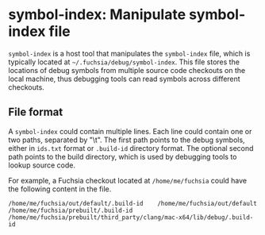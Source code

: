 # symbol-index: Manipulate symbol-index file

`symbol-index` is a host tool that manipulates the `symbol-index` file, which is
typically located at `~/.fuchsia/debug/symbol-index`. This file stores the
locations of debug symbols from multiple source code checkouts on the local
machine, thus debugging tools can read symbols across different checkouts.

## File format

A `symbol-index` could contain multiple lines. Each line could contain one or
two paths, separated by "\t". The first path points to the debug symbols, either
in `ids.txt` format or `.build-id` directory format. The optional second path
points to the build directory, which is used by debugging tools to lookup source
code.

For example, a Fuchsia checkout located at `/home/me/fuchsia` could have the
following content in the file.

```
/home/me/fuchsia/out/default/.build-id    /home/me/fuchsia/out/default
/home/me/fuchsia/prebuilt/.build-id
/home/me/fuchsia/prebuilt/third_party/clang/mac-x64/lib/debug/.build-id
```
